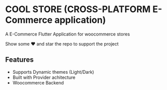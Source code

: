 # COOL STORE (CROSS-PLATFORM E-Commerce application)

A E-Commerce Flutter Application for woocommerce stores

Show some ❤️ and star the repo to support the project


## Features
- Supports Dynamic themes (Light/Dark)
- Built with Provider achitecture
- Woocommerce Backend
